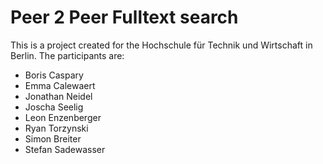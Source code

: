 # Peer 2 Peer Fulltext search

This is a project created for the Hochschule für Technik und Wirtschaft in Berlin. The participants are:

- Boris Caspary
- Emma Calewaert
- Jonathan Neidel
- Joscha Seelig
- Leon Enzenberger
- Ryan Torzynski
- Simon Breiter
- Stefan Sadewasser

